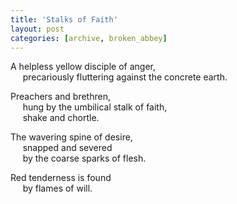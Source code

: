 ```yaml
---
title: 'Stalks of Faith'
layout: post
categories: [archive, broken_abbey]
---
```

A helpless yellow disciple of anger,<br />
&nbsp;&nbsp;&nbsp;&nbsp;
precariously fluttering against the concrete earth.

Preachers and brethren,<br />
&nbsp;&nbsp;&nbsp;&nbsp;
hung by the umbilical stalk of faith,<br />
&nbsp;&nbsp;&nbsp;&nbsp;
shake and chortle.

The wavering spine of desire,<br />
&nbsp;&nbsp;&nbsp;&nbsp;
snapped and severed<br />
&nbsp;&nbsp;&nbsp;&nbsp;
by the coarse sparks of flesh.

Red tenderness is found<br />
&nbsp;&nbsp;&nbsp;&nbsp;
by flames of will.